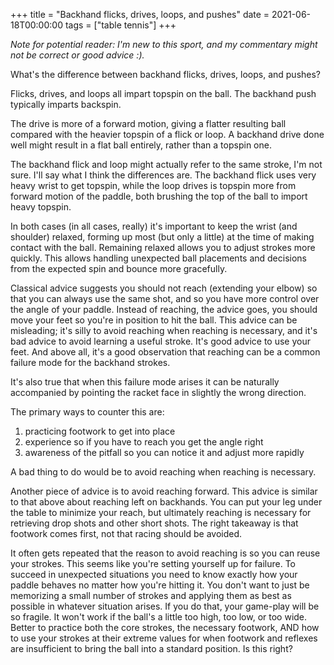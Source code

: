 +++
title = "Backhand flicks, drives, loops, and pushes"
date = 2021-06-18T00:00:00
tags = ["table tennis"]
+++

_Note for potential reader: I'm new to this sport, and my commentary might not be correct or good advice :)._

What's the difference between backhand flicks, drives, loops, and pushes?

Flicks, drives, and loops all impart topspin on the ball. The backhand push typically imparts backspin.

The drive is more of a forward motion, giving a flatter resulting ball compared with the heavier topspin of a flick or loop. A backhand drive done well might result in a flat ball entirely, rather than a topspin one.

The backhand flick and loop might actually refer to the same stroke, I'm not sure. I'll say what I think the differences are. The backhand flick uses very heavy wrist to get topspin, while the loop drives is topspin more from forward motion of the paddle, both brushing the top of the ball to import heavy topspin.

In both cases (in all cases, really) it's important to keep the wrist (and shoulder) relaxed, forming up most (but only a little) at the time of making contact with the ball. Remaining relaxed allows you to adjust strokes more quickly. This allows handling unexpected ball placements and decisions from the expected spin and bounce more gracefully.

Classical advice suggests you should not reach (extending your elbow) so that you can always use the same shot, and so you have more control over the angle of your paddle. Instead of reaching, the advice goes, you should move your feet so you're in position to hit the ball. This advice can be misleading; it's silly to avoid reaching when reaching is necessary, and it's bad advice to avoid learning a useful stroke. It's good advice to use your feet. And above all, it's a good observation that reaching can be a common failure mode for the backhand strokes.

It's also true that when this failure mode arises it can be naturally accompanied by pointing the racket face in slightly the wrong direction.

The primary ways to counter this are:

1) practicing footwork to get into place
2) experience so if you have to reach you get the angle right
3) awareness of the pitfall so you can notice it and adjust more rapidly

A bad thing to do would be to avoid reaching when reaching is necessary.

Another piece of advice is to avoid reaching forward. This advice is similar to that above about reaching left on backhands. You can put your leg under the table to minimize your reach, but ultimately reaching is necessary for retrieving drop shots and other short shots. The right takeaway is that footwork comes first, not that racing should be avoided.

It often gets repeated that the reason to avoid reaching is so you can reuse your strokes. This seems like you're setting yourself up for failure. To succeed in unexpected situations you need to know exactly how your paddle behaves no matter how you're hitting it. You don't want to just be memorizing a small number of strokes and applying them as best as possible in whatever situation arises. If you do that, your game-play will be so fragile. It won't work if the ball's a little too high, too low, or too wide. Better to practice both the core strokes, the necessary footwork, AND how to use your strokes at their extreme values for when footwork and reflexes are insufficient to bring the ball into a standard position.
Is this right?
